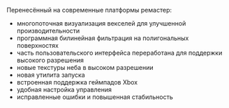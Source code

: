 Перенесённый на современные платформы ремастер: 

* многопоточная визуализация векселей для улучшенной производительности
* программная билинейная фильтрация на полигональных поверхностях
* часть пользовательского интерфейса переработана для поддержки высокого разрешения
* новые текстуры неба в высоком разрешении
* новая утилита запуска
* встроенная поддержка геймпадов Xbox
* удобная настройка управления
* исправленные ошибки и повышенная стабильность